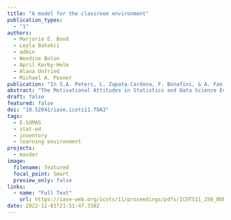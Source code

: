 ```yaml
---
title: "A model for the classroom environment"
publication_types:
  - "1"
authors:
  - Marjorie E. Bond
  - Leyla Batakci
  - admin
  - Wendine Bolon
  - April Kerby-Helm
  - Alana Unfried
  - Michael A. Posner
publication: "In S.A. Peters, L. Zapata-Cardona, F. Bonafini, & A. Fan (Eds.), *Bridging the Gap: Empowering & Educating Today’s Learners in Statistics. Proceedings of the Eleventh International Conference on Teaching Statistics (ICOTS11 2022)*"
abstract: "The Motivational Attitudes in Statistics and Data Science Education Research group is developing a family of validated instruments: two instruments assessing students’ attitudes toward statistics or data science, two instruments assessing instructors’ attitudes toward teaching statistics or data science, and two sets of inventories to measure the learning environment in which the students and instructor interact. The Environment Inventories measure the institutional structures, course characteristics, and enacted classroom behaviors of both the students and instructors, all of which interact with the student and instructor background. This paper will discuss our proposed theoretical framework for the learning environment and its development."
draft: false
featured: false
doi: "10.52041/iase.icots11.T8A3"
tags:
  - E-SOMAS
  - stat-ed
  - inventory
  - learning environment
projects:
  - masder
image:
  filename: featured
  focal_point: Smart
  preview_only: false
links:
  - name: "Full Text"
    url: https://iase-web.org/icots/11/proceedings/pdfs/ICOTS11_256_BOND.pdf
date: 2022-12-01T21:51:47.338Z
---
```

